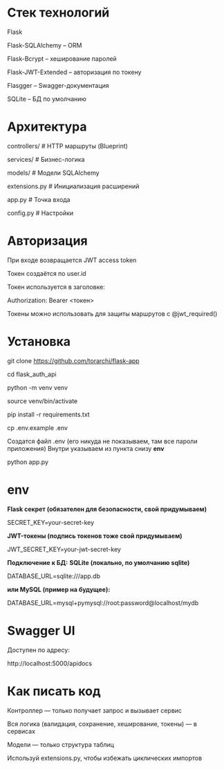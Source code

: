 # Стек технологий

Flask

Flask-SQLAlchemy – ORM

Flask-Bcrypt – хеширование паролей

Flask-JWT-Extended – авторизация по токену

Flasgger – Swagger-документация

SQLite – БД по умолчанию

# Архитектура

controllers/         # HTTP маршруты (Blueprint)

services/            # Бизнес-логика

models/              # Модели SQLAlchemy

extensions.py        # Инициализация расширений

app.py               # Точка входа

config.py            # Настройки

# Авторизация

При входе возвращается JWT access token

Токен создаётся по user.id

Токен используется в заголовке:

Authorization: Bearer <токен>

Токены можно использовать для защиты маршрутов с @jwt_required()

# Установка

git clone https://github.com/torarchi/flask-app

cd flask_auth_api

python -m venv venv

source venv/bin/activate

pip install -r requirements.txt

cp .env.example .env

Создатся файл .env (его никуда не показываем, там все пароли приложения)
Внутри указываем из пункта снизу **env**

python app.py


# env

**Flask секрет (обязателен для безопасности, свой придумываем)**

SECRET_KEY=your-secret-key

**JWT-токены (подпись токенов тоже свой придумываем)**

JWT_SECRET_KEY=your-jwt-secret-key

**Подключение к БД:**
**SQLite (локально, по умолчанию sqlite)**

DATABASE_URL=sqlite:///app.db

**или MySQL (пример на будущее):**

DATABASE_URL=mysql+pymysql://root:password@localhost/mydb


# Swagger UI

Доступен по адресу:

http://localhost:5000/apidocs



# Как писать код

Контроллер — только получает запрос и вызывает сервис

Вся логика (валидация, сохранение, хеширование, токены) — в сервисах

Модели — только структура таблиц

Используй extensions.py, чтобы избежать циклических импортов


